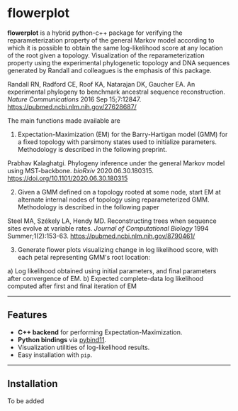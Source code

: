 
# flowerplot

**flowerplot** is a hybrid python-c++ package for verifying the reparameterization property of the general Markov model according to which it is possible to obtain the same log-likelihood score at any location of the root given a topology. Visualization of the reparameterization property using the experimental phylogenetic topology and DNA sequences generated by Randall and colleagues is the emphasis of this package.

Randall RN, Radford CE, Roof KA, Natarajan DK, Gaucher EA. 
An experimental phylogeny to benchmark ancestral sequence reconstruction.
_Nature Communications_ 2016 Sep 15;7:12847.
https://pubmed.ncbi.nlm.nih.gov/27628687/

The main functions made available are 

1. Expectation-Maximization (EM) for the Barry-Hartigan model (GMM) for a fixed topology with parsimony states used to initialize parameters. Methodology is described in the following preprint.

Prabhav Kalaghatgi.
Phylogeny inference under the general Markov model using MST-backbone.
_bioRxiv_ 2020.06.30.180315.
https://doi.org/10.1101/2020.06.30.180315

2. Given a GMM defined on a topology rooted at some node, start EM at alternate internal nodes of topology using reparameterized GMM. Methodology is described in the following paper 

Steel MA, Székely LA, Hendy MD. Reconstructing trees when sequence sites evolve at variable rates.
_Journal of Computational Biology_ 1994 Summer;1(2):153-63.
https://pubmed.ncbi.nlm.nih.gov/8790461/

3. Generate flower plots visualizing change in log likelihood score, with each petal representing GMM's root location:

a) Log likelihood obtained using initial parameters, and final parameters after convergence of EM.
b) Expected complete-data log likelihood computed after first and final iteration of EM

---

## Features

- **C++ backend** for performing Expectation-Maximization.
- **Python bindings** via [pybind11](https://pybind11.readthedocs.io/).
- Visualization utilities of log-likelihood results.
- Easy installation with `pip`.

---

## Installation

To be added
